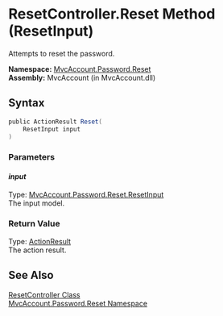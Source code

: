 ResetController.Reset Method (ResetInput)
=========================================
Attempts to reset the password.

**Namespace:** [MvcAccount.Password.Reset][1]  
**Assembly:** MvcAccount (in MvcAccount.dll)

Syntax
------

```csharp
public ActionResult Reset(
	ResetInput input
)
```

### Parameters

#### *input*
Type: [MvcAccount.Password.Reset.ResetInput][2]  
The input model.

### Return Value
Type: [ActionResult][3]  
The action result.

See Also
--------
[ResetController Class][4]  
[MvcAccount.Password.Reset Namespace][1]  

[1]: ../README.md
[2]: ../ResetInput/README.md
[3]: http://msdn2.microsoft.com/en-us/library/dd493064
[4]: README.md
